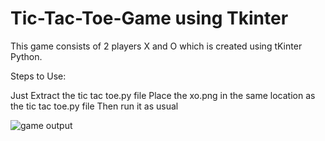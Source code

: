 
# Tic-Tac-Toe-Game using Tkinter

This game consists of 2 players X and O which is created using tKinter Python.

Steps to Use:

Just Extract the tic tac toe.py file
Place the xo.png in the same location as the tic tac toe.py file
Then run it as usual 


![game output](https://user-images.githubusercontent.com/80261018/123545582-683ef000-d776-11eb-87f0-88d4d725f35e.png)
